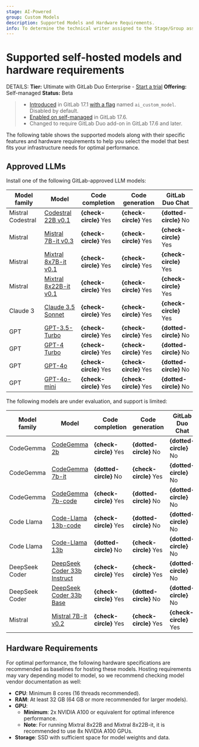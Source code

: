 ```yaml
---
stage: AI-Powered
group: Custom Models
description: Supported Models and Hardware Requirements.
info: To determine the technical writer assigned to the Stage/Group associated with this page, see https://handbook.gitlab.com/handbook/product/ux/technical-writing/#assignments
---
```


# Supported self-hosted models and hardware requirements

DETAILS:
**Tier:** Ultimate with GitLab Duo Enterprise - [Start a trial](https://about.gitlab.com/solutions/gitlab-duo-pro/sales/?type=free-trial)
**Offering:** Self-managed
**Status:** Beta

> - [Introduced](https://gitlab.com/groups/gitlab-org/-/epics/12972) in GitLab 17.1 [with a flag](../../administration/feature_flags.md) named `ai_custom_model`. Disabled by default.
> - [Enabled on self-managed](https://gitlab.com/groups/gitlab-org/-/epics/15176) in GitLab 17.6.
> - Changed to require GitLab Duo add-on in GitLab 17.6 and later.

The following table shows the supported models along with their specific features and hardware requirements to help you select the model that best fits your infrastructure needs for optimal performance.

## Approved LLMs

Install one of the following GitLab-approved LLM models:

<!-- vale gitlab_base.Spelling = NO -->

| Model family | Model                                                                              | Code completion | Code generation | GitLab Duo Chat |
|--------------|------------------------------------------------------------------------------------|-----------------|-----------------|---------|
| Mistral Codestral   | [Codestral 22B v0.1](https://huggingface.co/mistralai/Codestral-22B-v0.1)                                        | **{check-circle}** Yes               | **{check-circle}** Yes               | **{dotted-circle}** No        |
| Mistral      | [Mistral 7B-it v0.3](https://huggingface.co/mistralai/Mistral-7B-Instruct-v0.3)                     | **{check-circle}** Yes                | **{check-circle}** Yes               | **{check-circle}** Yes        |
| Mistral      | [Mixtral 8x7B-it v0.1](https://huggingface.co/mistralai/Mixtral-8x7B-Instruct-v0.1)        | **{check-circle}** Yes                | **{check-circle}** Yes               | **{check-circle}** Yes        |
| Mistral      | [Mixtral 8x22B-it v0.1](https://huggingface.co/mistralai/Mixtral-8x22B-Instruct-v0.1)       |  **{check-circle}** Yes                | **{check-circle}** Yes               | **{check-circle}** Yes        |
| Claude 3     | [Claude 3.5 Sonnet](https://www.anthropic.com/news/claude-3-5-sonnet)        | **{check-circle}** Yes                | **{check-circle}** Yes               | **{check-circle}** Yes        |
| GPT  | [GPT-3.5-Turbo](https://learn.microsoft.com/en-us/azure/ai-services/openai/concepts/models?tabs=python-secure#gpt-35)        | **{check-circle}** Yes                | **{check-circle}** Yes               | **{dotted-circle}** No        |
| GPT  | [GPT-4 Turbo](https://learn.microsoft.com/en-us/azure/ai-services/openai/concepts/models?tabs=python-secure#gpt-4)        | **{check-circle}** Yes                | **{check-circle}** Yes               | **{dotted-circle}** No        |
| GPT  | [GPT-4o](https://learn.microsoft.com/en-us/azure/ai-services/openai/concepts/models?tabs=python-secure#gpt-4o-and-gpt-4-turbo)        | **{check-circle}** Yes                | **{check-circle}** Yes               | **{dotted-circle}** No        |
| GPT  | [GPT-4o-mini](https://learn.microsoft.com/en-us/azure/ai-services/openai/concepts/models?tabs=python-secure#gpt-4o-and-gpt-4-turbo)        | **{check-circle}** Yes                | **{check-circle}** Yes               | **{dotted-circle}** No        |

The following models are under evaluation, and support is limited:

| Model family   | Model                                                                              | Code completion | Code generation | GitLab Duo Chat |
|--------------- |---------------------------------------------------------------------|-----------------|-----------------|---------|
| CodeGemma      | [CodeGemma 2b](https://huggingface.co/google/codegemma-2b)                         | **{check-circle}** Yes               | **{dotted-circle}** No               | **{dotted-circle}** No        |
| CodeGemma      | [CodeGemma 7b-it](https://huggingface.co/google/codegemma-7b-it)                   | **{dotted-circle}** No                | **{check-circle}** Yes               | **{dotted-circle}** No        |
| CodeGemma      | [CodeGemma 7b-code](https://huggingface.co/google/codegemma-7b)                    | **{check-circle}** Yes               | **{dotted-circle}** No               | **{dotted-circle}** No        |
| Code Llama     | [Code-Llama 13b-code](https://huggingface.co/meta-llama/CodeLlama-13b-hf)          | **{check-circle}** Yes               | **{dotted-circle}** No               | **{dotted-circle}** No        |
| Code Llama     | [Code-Llama 13b](https://huggingface.co/meta-llama/CodeLlama-13b-Instruct-hf)      | **{dotted-circle}** No                | **{check-circle}** Yes               | **{dotted-circle}** No        |
| DeepSeek Coder | [DeepSeek Coder 33b Instruct](https://huggingface.co/deepseek-ai/deepseek-coder-33b-instruct)        | **{check-circle}** Yes                | **{check-circle}** Yes               | **{dotted-circle}** No        |
| DeepSeek Coder | [DeepSeek Coder 33b Base](https://huggingface.co/deepseek-ai/deepseek-coder-33b-base)        | **{check-circle}** Yes                | **{dotted-circle}** No               | **{dotted-circle}** No        |
| Mistral        | [Mistral 7B-it v0.2](https://huggingface.co/mistralai/Mistral-7B-Instruct-v0.2)                     | **{check-circle}** Yes                | **{check-circle}** Yes               | **{check-circle}** Yes        |

<!-- vale gitlab_base.Spelling = YES -->

## Hardware Requirements

For optimal performance, the following hardware specifications are recommended as baselines for hosting these models. Hosting requirements may vary depending model to model, so we recommend checking model vendor documentation as well:

- **CPU**: Minimum 8 cores (16 threads recommended).
- **RAM**: At least 32 GB (64 GB or more recommended for larger models).
- **GPU**:
  - **Minimum**: 2x NVIDIA A100 or equivalent for optimal inference performance.
  - **Note**: For running Mixtral 8x22B and Mixtral 8x22B-it, it is recommended to use 8x NVIDIA A100 GPUs.
- **Storage**: SSD with sufficient space for model weights and data.
